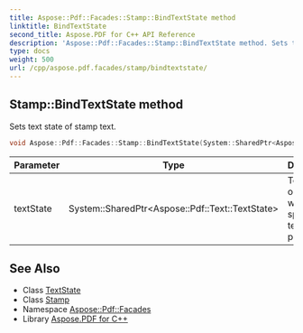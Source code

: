 ```yaml
---
title: Aspose::Pdf::Facades::Stamp::BindTextState method
linktitle: BindTextState
second_title: Aspose.PDF for C++ API Reference
description: 'Aspose::Pdf::Facades::Stamp::BindTextState method. Sets text state of stamp text in C++.'
type: docs
weight: 500
url: /cpp/aspose.pdf.facades/stamp/bindtextstate/
---
```

## Stamp::BindTextState method


Sets text state of stamp text.

```cpp
void Aspose::Pdf::Facades::Stamp::BindTextState(System::SharedPtr<Aspose::Pdf::Text::TextState> textState)
```


| Parameter | Type | Description |
| --- | --- | --- |
| textState | System::SharedPtr\<Aspose::Pdf::Text::TextState\> | TextState object which specifies text properties. |

## See Also

* Class [TextState](../../../aspose.pdf.text/textstate/)
* Class [Stamp](../)
* Namespace [Aspose::Pdf::Facades](../../)
* Library [Aspose.PDF for C++](../../../)
